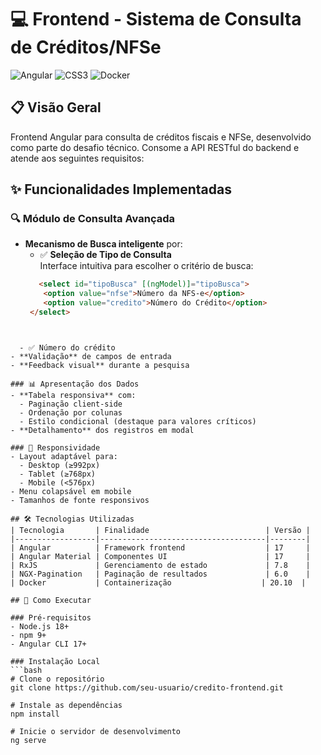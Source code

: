 # 💻 Frontend - Sistema de Consulta de Créditos/NFSe

![Angular](https://img.shields.io/badge/Angular-17-DD0031?style=for-the-badge&logo=angular&logoColor=white)
![CSS3](https://img.shields.io/badge/CSS3-1572B6?style=for-the-badge&logo=css3&logoColor=white)
![Docker](https://img.shields.io/badge/Docker-20.10-2496ED?style=for-the-badge&logo=docker&logoColor=white)

## 📋 Visão Geral
Frontend Angular para consulta de créditos fiscais e NFSe, desenvolvido como parte do desafio técnico. Consome a API RESTful do backend e atende aos seguintes requisitos:

## ✨ Funcionalidades Implementadas
### 🔍 Módulo de Consulta Avançada
- **Mecanismo de Busca inteligente** por:
   - ✅ **Seleção de Tipo de Consulta**  
  Interface intuitiva para escolher o critério de busca:
  ```html
     <select id="tipoBusca" [(ngModel)]="tipoBusca">
      <option value="nfse">Número da NFS-e</option>
      <option value="credito">Número do Crédito</option>
   </select>
```
  
  
  - ✅ Número do crédito
- **Validação** de campos de entrada
- **Feedback visual** durante a pesquisa

### 📊 Apresentação dos Dados
- **Tabela responsiva** com:
  - Paginação client-side
  - Ordenação por colunas
  - Estilo condicional (destaque para valores críticos)
- **Detalhamento** dos registros em modal

### 📱 Responsividade
- Layout adaptável para:
  - Desktop (≥992px)
  - Tablet (≥768px)
  - Mobile (<576px)
- Menu colapsável em mobile
- Tamanhos de fonte responsivos

## 🛠️ Tecnologias Utilizadas
| Tecnologia       | Finalidade                          | Versão |
|------------------|-------------------------------------|--------|
| Angular          | Framework frontend                  | 17     |
| Angular Material | Componentes UI                      | 17     |
| RxJS             | Gerenciamento de estado             | 7.8    |
| NGX-Pagination   | Paginação de resultados             | 6.0    |
| Docker           | Containerização                    | 20.10  |

## 🚀 Como Executar

### Pré-requisitos
- Node.js 18+
- npm 9+
- Angular CLI 17+

### Instalação Local
```bash
# Clone o repositório
git clone https://github.com/seu-usuario/credito-frontend.git

# Instale as dependências
npm install

# Inicie o servidor de desenvolvimento
ng serve
